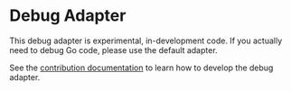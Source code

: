 # Debug Adapter

This debug adapter is experimental, in-development code. If you
actually need to debug Go code, please use the default adapter.

See the [contribution documentation](../../docs/contributing.md) to learn how to develop the debug adapter.
